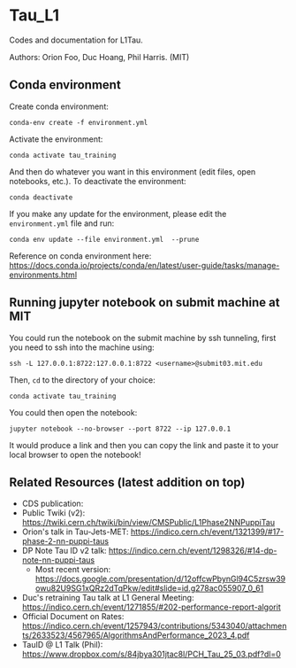 # Tau_L1
Codes and documentation for L1Tau.

Authors: Orion Foo, Duc Hoang, Phil Harris. (MIT)

## Conda environment

Create conda environment:

```
conda-env create -f environment.yml
```

Activate the environment:

```
conda activate tau_training
```

And then do whatever you want in this environment (edit files, open notebooks, etc.). To deactivate the environment:

```
conda deactivate
```

If you make any update for the environment, please edit the `environment.yml` file and run:

```
conda env update --file environment.yml  --prune
```

Reference on conda environment here: https://docs.conda.io/projects/conda/en/latest/user-guide/tasks/manage-environments.html

## Running jupyter notebook on submit machine at MIT

You could run the notebook on the submit machine by ssh tunneling, first you need to ssh into the machine using: 

```
ssh -L 127.0.0.1:8722:127.0.0.1:8722 <username>@submit03.mit.edu
```

Then, `cd` to the directory of your choice:

```
conda activate tau_training
```

You could then open the notebook:

```
jupyter notebook --no-browser --port 8722 --ip 127.0.0.1
```

It would produce a link and then you can copy the link and paste it to your local browser to open the notebook!

## Related Resources (latest addition on top)

* CDS publication: 
* Public Twiki (v2): https://twiki.cern.ch/twiki/bin/view/CMSPublic/L1Phase2NNPuppiTau
* Orion's talk in Tau-Jets-MET: https://indico.cern.ch/event/1321399/#17-phase-2-nn-puppi-taus
* DP Note Tau ID v2 talk: https://indico.cern.ch/event/1298326/#14-dp-note-nn-puppi-taus
  * Most recent version: https://docs.google.com/presentation/d/12offcwPbynGl94C5zrsw39owu82U9SG1xQRz2dTqPkw/edit#slide=id.g278ac055907_0_61   
* Duc's retraining Tau talk at L1 General Meeting: https://indico.cern.ch/event/1271855/#202-performance-report-algorit
* Official Document on Rates: https://indico.cern.ch/event/1257943/contributions/5343040/attachments/2633523/4567965/AlgorithmsAndPerformance_2023_4.pdf
* TauID @ L1 Talk (Phil): https://www.dropbox.com/s/84jbya301jtac8l/PCH_Tau_25_03.pdf?dl=0
